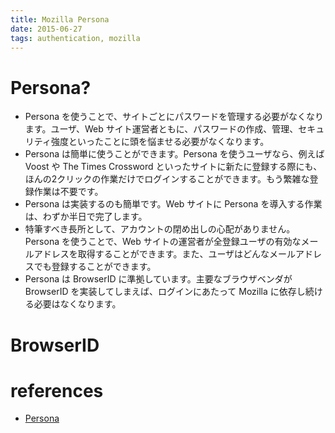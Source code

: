 ```yaml
---
title: Mozilla Persona
date: 2015-06-27
tags: authentication, mozilla
---
```


# Persona?

+ Persona を使うことで、サイトごとにパスワードを管理する必要がなくなります。ユーザ、Web サイト運営者ともに、パスワードの作成、管理、セキュリティ強度といったことに頭を悩ませる必要がなくなります。
+ Persona は簡単に使うことができます。Persona を使うユーザなら、例えば Voost や The Times Crossword といったサイトに新たに登録する際にも、ほんの2クリックの作業だけでログインすることができます。もう繁雑な登録作業は不要です。
+ Persona は実装するのも簡単です。Web サイトに Persona を導入する作業は、わずか半日で完了します。
+ 特筆すべき長所として、アカウントの閉め出しの心配がありません。Persona を使うことで、Web サイトの運営者が全登録ユーザの有効なメールアドレスを取得することができます。また、ユーザはどんなメールアドレスでも登録することができます。
+ Persona は BrowserID に準拠しています。主要なブラウザベンダが BrowserID を実装してしまえば、ログインにあたって Mozilla に依存し続ける必要はなくなります。

# BrowserID

# references

+ [Persona](https://developer.mozilla.org/ja/docs/Mozilla/Persona)
